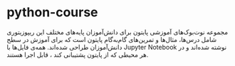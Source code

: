 # python-course
مجموعه نوت‌بوک‌های آموزشی پایتون برای دانش‌آموزان پایه‌های مختلف این ریپوزیتوری شامل درس‌ها، مثال‌ها و تمرین‌های گام‌به‌گام پایتون است که برای آموزش در سطح دانش‌آموزان طراحی شده‌اند. همه‌ی فایل‌ها با Jupyter Notebook نوشته شده‌اند و در هر محیطی که از پایتون پشتیبانی کند ، قابل اجرا هستند.
